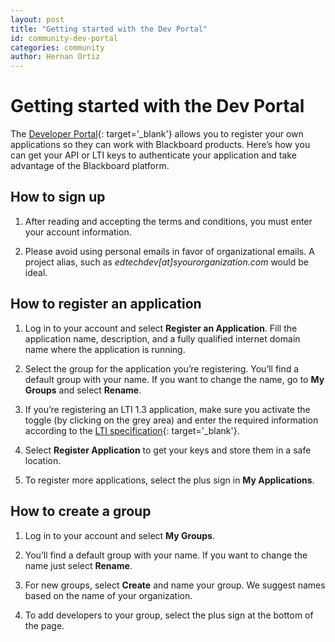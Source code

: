 ```yaml
---
layout: post
title: "Getting started with the Dev Portal"
id: community-dev-portal
categories: community
author: Hernan Ortiz
---
```


# Getting started with the Dev Portal

The [Developer Portal](https://developer.blackboard.com/){: target='\_blank'} allows you to register your own applications so they can work with Blackboard products. Here’s how you can get your API or LTI keys to authenticate your application and take advantage of the Blackboard platform.

## How to sign up

1.   After reading and accepting the terms and conditions, you must enter your account information. 

2.	Please avoid using personal emails in favor of organizational emails. A project alias, such as *edtechdev[at]syourorganization.com* would be ideal. 

## How to register an application

1.	Log in to your account and select **Register an Application**. Fill the application name, description, and a fully qualified internet domain name where the application is running.

2.	Select the group for the application you’re registering. You’ll find a default group with your name. If you want to change the name, go to **My Groups** and select **Rename**.

3.	If you’re registering an LTI 1.3 application, make sure you activate the toggle (by clicking on the grey area) and enter the required information according to the [LTI specification](http://www.imsglobal.org/spec/lti/v1p3/){: target='\_blank'}.

4.	Select **Register Application** to get your keys and store them in a safe location.

5.	To register more applications, select the plus sign in **My Applications**.

## How to create a group

1.  Log in to your account and select **My Groups**. 

2.  You’ll find a default group with your name. If you want to change the name just select **Rename**.

3.  For new groups, select **Create** and name your group. We suggest names based on the name of your organization. 

4.  To add developers to your group, select the plus sign at the bottom of the page.